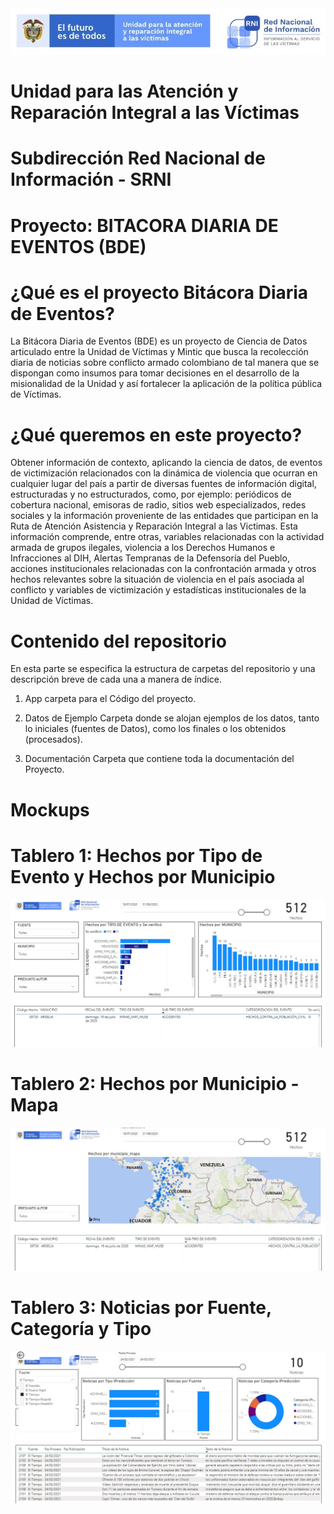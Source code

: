 <img src="/App/UnidadSrni.jpg" alt="Subdirección Red Nacional de Informacion"/>
 
 # Unidad para las Atención y Reparación Integral a las Víctimas 
 # Subdirección Red Nacional de Información - SRNI
 # Proyecto: BITACORA DIARIA DE EVENTOS (BDE)
 #
  
 
# ¿Qué es el proyecto Bitácora Diaria de Eventos?

La Bitácora Diaria de Eventos (BDE) es un proyecto de Ciencia de Datos articulado entre la Unidad de Víctimas y Mintic que busca la recolección diaria de noticias sobre conflicto armado colombiano de tal manera que se dispongan como insumos para tomar decisiones en el desarrollo de la misionalidad de la Unidad y así fortalecer la aplicación de la política pública de Víctimas.


# ¿Qué queremos en este proyecto?

Obtener información de contexto, aplicando la ciencia de datos, de eventos de victimización relacionados con la dinámica de violencia que ocurran en cualquier lugar del país a partir de diversas fuentes de información digital, estructuradas y no estructurados, como, por ejemplo: periódicos de cobertura nacional, emisoras de radio, sitios web especializados, redes sociales y la información proveniente de las entidades que participan en la Ruta de Atención Asistencia y Reparación Integral a las Victimas. Esta información comprende, entre otras, variables relacionadas con la actividad armada de grupos ilegales, violencia a los Derechos Humanos e Infracciones al DIH, Alertas Tempranas de la Defensoría del Pueblo, acciones institucionales relacionadas con la confrontación armada y otros hechos relevantes sobre la situación de violencia en el país asociada al conflicto y variables de victimización y estadísticas institucionales de la Unidad de Víctimas.

# Contenido del repositorio

En esta parte se especifica la estructura de carpetas del repositorio y una descripción breve de cada una a manera de índice.

1. App                   carpeta para el Código del proyecto. 
    
2. Datos de Ejemplo      Carpeta donde se alojan ejemplos de los datos, tanto lo iniciales (fuentes de Datos), como los finales o los obtenidos (procesados).

3. Documentación         Carpeta que contiene toda la documentación del Proyecto.

# Mockups
# Tablero 1: Hechos por Tipo de Evento y Hechos por Municipio
<img src="/App/Despliegue1.jpg" alt="Subdirección Red Nacional de Informacion"/>

# Tablero 2: Hechos por Municipio - Mapa
<img src="/App/Despliegue2.jpg" alt="Subdirección Red Nacional de Informacion"/>

# Tablero 3: Noticias por Fuente, Categoría y Tipo
<img src="/App/Despliegue3.jpg" alt="Subdirección Red Nacional de Informacion"/>


